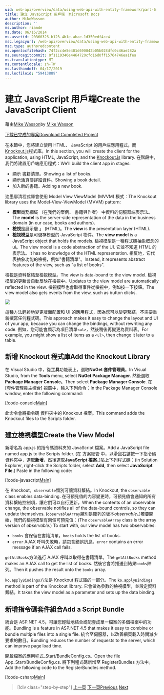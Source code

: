 ```yaml
---
uid: web-api/overview/data/using-web-api-with-entity-framework/part-6
title: 建立 JavaScript 用戶端 |Microsoft Docs
author: MikeWasson
description: ''
ms.author: riande
ms.date: 06/16/2014
ms.assetid: 20360326-b123-4b1e-abae-1d350edf4ce4
msc.legacyurl: /web-api/overview/data/using-web-api-with-entity-framework/part-6
msc.type: authoredcontent
ms.openlocfilehash: 74f2cc4e5e401d690042b05b028dfc0c46ae282a
ms.sourcegitcommit: 0f1119340e4464720cfd16d0ff15764746ea1fea
ms.translationtype: MT
ms.contentlocale: zh-TW
ms.lasthandoff: 04/17/2019
ms.locfileid: "59413889"
---
```

# <a name="create-the-javascript-client"></a><span data-ttu-id="de653-102">建立 JavaScript 用戶端</span><span class="sxs-lookup"><span data-stu-id="de653-102">Create the JavaScript Client</span></span>

<span data-ttu-id="de653-103">藉由[Mike Wasson](https://github.com/MikeWasson)</span><span class="sxs-lookup"><span data-stu-id="de653-103">by [Mike Wasson](https://github.com/MikeWasson)</span></span>

[<span data-ttu-id="de653-104">下載已完成的專案</span><span class="sxs-lookup"><span data-stu-id="de653-104">Download Completed Project</span></span>](https://github.com/MikeWasson/BookService)

<span data-ttu-id="de653-105">在本節中，您將建立使用 HTML、 JavaScript 的用戶端應用程式，而[Knockout.js](http://knockoutjs.com/)程式庫。</span><span class="sxs-lookup"><span data-stu-id="de653-105">In this section, you will create the client for the application, using HTML, JavaScript, and the [Knockout.js](http://knockoutjs.com/) library.</span></span> <span data-ttu-id="de653-106">在階段中，我們將建置用戶端應用程式：</span><span class="sxs-lookup"><span data-stu-id="de653-106">We'll build the client app in stages:</span></span>

- <span data-ttu-id="de653-107">顯示 書籍清單。</span><span class="sxs-lookup"><span data-stu-id="de653-107">Showing a list of books.</span></span>
- <span data-ttu-id="de653-108">顯示活頁簿詳細資料。</span><span class="sxs-lookup"><span data-stu-id="de653-108">Showing a book detail.</span></span>
- <span data-ttu-id="de653-109">加入新的書籍。</span><span class="sxs-lookup"><span data-stu-id="de653-109">Adding a new book.</span></span>

<span data-ttu-id="de653-110">油墨廓清程式庫會使用 Model View ViewModel (MVVM) 模式：</span><span class="sxs-lookup"><span data-stu-id="de653-110">The Knockout library uses the Model-View-ViewModel (MVVM) pattern:</span></span>

- <span data-ttu-id="de653-111">**模型**商務網域 （在我們的案例、 書籍與作者） 中資料的伺服器端表示法。</span><span class="sxs-lookup"><span data-stu-id="de653-111">The **model** is the server-side representation of the data in the business domain (in our case, books and authors).</span></span>
- <span data-ttu-id="de653-112">**檢視**是展示層 」 (HTML)。</span><span class="sxs-lookup"><span data-stu-id="de653-112">The **view** is the presentation layer (HTML).</span></span>
- <span data-ttu-id="de653-113">**檢視模型**是可儲存模型的 JavaScript 物件。</span><span class="sxs-lookup"><span data-stu-id="de653-113">The **view model** is a JavaScript object that holds the models.</span></span> <span data-ttu-id="de653-114">檢視模型是一種程式碼抽象概念的 ui。</span><span class="sxs-lookup"><span data-stu-id="de653-114">The view model is a code abstraction of the UI.</span></span> <span data-ttu-id="de653-115">它並不知道 HTML 的表示法。</span><span class="sxs-lookup"><span data-stu-id="de653-115">It has no knowledge of the HTML representation.</span></span> <span data-ttu-id="de653-116">相反地，它代表抽象功能的檢視，例如&quot;書籍清單&quot;。</span><span class="sxs-lookup"><span data-stu-id="de653-116">Instead, it represents abstract features of the view, such as &quot;a list of books&quot;.</span></span>

<span data-ttu-id="de653-117">檢視是資料繫結至檢視模型。</span><span class="sxs-lookup"><span data-stu-id="de653-117">The view is data-bound to the view model.</span></span> <span data-ttu-id="de653-118">檢視模型的更新會自動反映在檢視中。</span><span class="sxs-lookup"><span data-stu-id="de653-118">Updates to the view model are automatically reflected in the view.</span></span> <span data-ttu-id="de653-119">檢視模型也會取得事件從檢視中，例如按一下按鈕。</span><span class="sxs-lookup"><span data-stu-id="de653-119">The view model also gets events from the view, such as button clicks.</span></span>

![](part-6/_static/image1.png)

<span data-ttu-id="de653-120">這種方法輕鬆地變更版面配置和 UI 的應用程式，因為您可以變更繫結，不需要重新撰寫任何程式碼。</span><span class="sxs-lookup"><span data-stu-id="de653-120">This approach makes it easy to change the layout and UI of your app, because you can change the bindings, without rewriting any code.</span></span> <span data-ttu-id="de653-121">例如，您可能會顯示為項目清單`<ul>`，然後稍後再變更為資料表。</span><span class="sxs-lookup"><span data-stu-id="de653-121">For example, you might show a list of items as a `<ul>`, then change it later to a table.</span></span>

## <a name="add-the-knockout-library"></a><span data-ttu-id="de653-122">新增 Knockout 程式庫</span><span class="sxs-lookup"><span data-stu-id="de653-122">Add the Knockout Library</span></span>

<span data-ttu-id="de653-123">在 Visual Studio 中，從**工具**功能表上，選取**NuGet 套件管理員**。</span><span class="sxs-lookup"><span data-stu-id="de653-123">In Visual Studio, from the **Tools** menu, select **NuGet Package Manager**.</span></span> <span data-ttu-id="de653-124">然後選取**Package Manager Console**。</span><span class="sxs-lookup"><span data-stu-id="de653-124">Then select **Package Manager Console**.</span></span> <span data-ttu-id="de653-125">在 [套件管理員主控台] 視窗中，輸入下列命令：</span><span class="sxs-lookup"><span data-stu-id="de653-125">In the Package Manager Console window, enter the following command:</span></span>

[!code-console[Main](part-6/samples/sample1.cmd)]

<span data-ttu-id="de653-126">此命令會將指令碼 資料夾中的 Knockout 檔案。</span><span class="sxs-lookup"><span data-stu-id="de653-126">This command adds the Knockout files to the Scripts folder.</span></span>

## <a name="create-the-view-model"></a><span data-ttu-id="de653-127">建立檢視模型</span><span class="sxs-lookup"><span data-stu-id="de653-127">Create the View Model</span></span>

<span data-ttu-id="de653-128">新增名為 app.js 的指令碼資料夾的 JavaScript 檔案。</span><span class="sxs-lookup"><span data-stu-id="de653-128">Add a JavaScript file named app.js to the Scripts folder.</span></span> <span data-ttu-id="de653-129">(在 方案總管 中，以滑鼠右鍵按一下指令碼 資料夾中，選取**新增**，然後選取**JavaScript 檔案**。)貼上下列程式碼：</span><span class="sxs-lookup"><span data-stu-id="de653-129">(In Solution Explorer, right-click the Scripts folder, select **Add**, then select **JavaScript File**.) Paste in the following code:</span></span>

[!code-javascript[Main](part-6/samples/sample2.js)]

<span data-ttu-id="de653-130">在 Knockout，`observable`類別可讓資料繫結。</span><span class="sxs-lookup"><span data-stu-id="de653-130">In Knockout, the `observable` class enables data-binding.</span></span> <span data-ttu-id="de653-131">在可預見值的內容變更時，可預見值會通知的所有資料繫結控制項，讓它們可以自行更新。</span><span class="sxs-lookup"><span data-stu-id="de653-131">When the contents of an observable change, the observable notifies all of the data-bound controls, so they can update themselves.</span></span> <span data-ttu-id="de653-132">(`observableArray`類別是陣列的版本*observable*。)若要開始，我們的檢視模型有兩個可預見值：</span><span class="sxs-lookup"><span data-stu-id="de653-132">(The `observableArray` class is the array version of *observable*.) To start with, our view model has two observables:</span></span>

- <span data-ttu-id="de653-133">`books` 會保留在書籍清單。</span><span class="sxs-lookup"><span data-stu-id="de653-133">`books` holds the list of books.</span></span>
- <span data-ttu-id="de653-134">`error` AJAX 呼叫失敗時，請包含錯誤訊息。</span><span class="sxs-lookup"><span data-stu-id="de653-134">`error` contains an error message if an AJAX call fails.</span></span>

<span data-ttu-id="de653-135">`getAllBooks`方法進行 AJAX 呼叫以取得在書籍清單。</span><span class="sxs-lookup"><span data-stu-id="de653-135">The `getAllBooks` method makes an AJAX call to get the list of books.</span></span> <span data-ttu-id="de653-136">然後它會將推送到結果`books`陣列。</span><span class="sxs-lookup"><span data-stu-id="de653-136">Then it pushes the result onto the `books` array.</span></span>

<span data-ttu-id="de653-137">`ko.applyBindings`方法是 Knockout 程式庫的一部分。</span><span class="sxs-lookup"><span data-stu-id="de653-137">The `ko.applyBindings` method is part of the Knockout library.</span></span> <span data-ttu-id="de653-138">它會做為參數的檢視模型，並設定資料繫結。</span><span class="sxs-lookup"><span data-stu-id="de653-138">It takes the view model as a parameter and sets up the data binding.</span></span>

## <a name="add-a-script-bundle"></a><span data-ttu-id="de653-139">新增指令碼套件組合</span><span class="sxs-lookup"><span data-stu-id="de653-139">Add a Script Bundle</span></span>

<span data-ttu-id="de653-140">統合是 ASP.NET 4.5，可讓您輕鬆地結合或配套成單一檔案的多個檔案中的功能。</span><span class="sxs-lookup"><span data-stu-id="de653-140">Bundling is a feature in ASP.NET 4.5 that makes it easy to combine or bundle multiple files into a single file.</span></span> <span data-ttu-id="de653-141">統合至伺服器，以改善網頁載入時間減少要求的數目。</span><span class="sxs-lookup"><span data-stu-id="de653-141">Bundling reduces the number of requests to the server, which can improve page load time.</span></span>

<span data-ttu-id="de653-142">開啟檔案的應用程式\_Start/BundleConfig.cs。</span><span class="sxs-lookup"><span data-stu-id="de653-142">Open the file App\_Start/BundleConfig.cs.</span></span> <span data-ttu-id="de653-143">將下列程式碼新增至 RegisterBundles 方法中。</span><span class="sxs-lookup"><span data-stu-id="de653-143">Add the following code to the RegisterBundles method.</span></span>

[!code-csharp[Main](part-6/samples/sample3.cs)]

> [!div class="step-by-step"]
> <span data-ttu-id="de653-144">[上一頁](part-5.md)
> [下一頁](part-7.md)</span><span class="sxs-lookup"><span data-stu-id="de653-144">[Previous](part-5.md)
[Next](part-7.md)</span></span>
